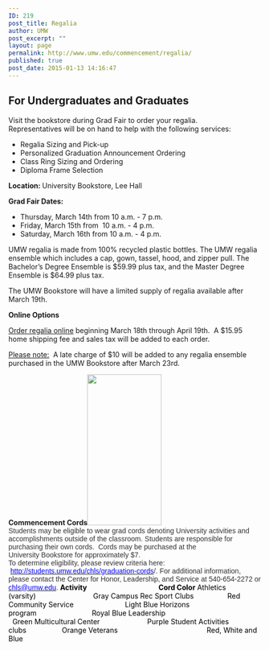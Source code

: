```yaml
---
ID: 219
post_title: Regalia
author: UMW
post_excerpt: ""
layout: page
permalink: http://www.umw.edu/commencement/regalia/
published: true
post_date: 2015-01-13 14:16:47
---
```

<h2>For Undergraduates and Graduates</h2>
<div>Visit the bookstore during Grad Fair to order your regalia.</div>
<div></div>
<div>Representatives will be on hand to help with the following services:</div>
<div>
<ul>
 	<li>Regalia Sizing and Pick-up</li>
 	<li>Personalized Graduation Announcement Ordering</li>
 	<li>Class Ring Sizing and Ordering</li>
 	<li>Diploma Frame Selection</li>
</ul>
</div>
<div><strong>Location: </strong>University Bookstore, Lee Hall</div>
<div>

<strong>Grad Fair Dates:  </strong>
<ul>
 	<li>Thursday, March 14th from 10 a.m. - 7 p.m.</li>
 	<li>Friday, March 15th from  10 a.m. - 4 p.m.<strong>
</strong></li>
 	<li>Saturday, March 16th from 10 a.m. - 4 p.m.</li>
</ul>
UMW regalia is made from 100% recycled plastic bottles. The UMW regalia ensemble which includes a cap, gown, tassel, hood, and zipper pull. The Bachelor’s Degree Ensemble is $59.99 plus tax, and the Master Degree Ensemble is $64.99 plus tax.

The UMW Bookstore will have a limited supply of regalia available after March 19th.

<strong>Online Options</strong>

</div>
<div>

<a href="http://www.oakhalli.com/UMW">Order regalia online</a> beginning March 18th through April 19th.  A $15.95 home shipping fee and sales tax will be added to each order.

<u>Please note:</u>  A late charge of $10 will be added to any regalia ensemble purchased in the UMW Bookstore after March 23rd.

</div>
<div></div>
<div><strong>Commencement Cords</strong><a href="http://www.umw.edu/commencement/wp-content/uploads/sites/13/2015/01/cordscrop.png"><img class="size-medium wp-image-467 alignright" src="http://www.umw.edu/commencement/wp-content/uploads/sites/13/2015/01/cordscrop-148x300.png" alt="" width="148" height="300" /></a></div>
<div><span style="color: #333333;font-family: 'Helvetica',sans-serif"><span style="color: #333333;font-family: 'Helvetica',sans-serif">Students may be eligible to wear grad cords denoting University activities and accomplishments outside of the classroom. Students are responsible for purchasing their own cords.  Cords may be purchased at the University Bookstore for approximately $7.</span></span></div>
<div></div>
<div><span style="color: #333333;font-family: 'Helvetica',sans-serif">To determine eligibility, please review criteria here:  <a href="http://students.umw.edu/chls/graduation-cords"><span style="color: #0000ff">http://students.umw.edu/chls/graduation-cords</span></a>/. For additional information, please contact the Center for Honor, Leadership, and Service at 540-654-2272 or <a href="mailto:chls@umw.edu"><span style="color: #0000ff">chls@umw.edu</span></a>.</span><span style="color: #000000">
<strong>Activity                                           Cord Color</strong>
Athletics (varsity)                             Gray
Campus Rec Sport Clubs                 Red
Community Service                          Light Blue
Horizons program                            Royal Blue
Leadership                                         Green</span>
<span style="color: #000000">Multicultural Center                        Purple
Student Activities clubs                  Orange
Veterans                                             Red, White and Blue</span></div>